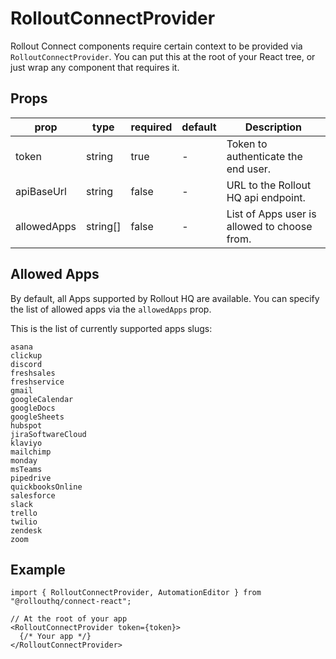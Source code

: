 # RolloutConnectProvider

Rollout Connect components require certain context to be provided via `RolloutConnectProvider`.
You can put this at the root of your React tree, or just wrap any component that requires it.

## Props

| prop        | type     | required | default | Description                                  |
|-------------|----------|----------|---------|----------------------------------------------|
| token       | string   | true     | -       | Token to authenticate the end user.          |
| apiBaseUrl  | string   | false    | -       | URL to the Rollout HQ api endpoint.          |
| allowedApps | string[] | false    | -       | List of Apps user is allowed to choose from. |

## Allowed Apps

By default, all Apps supported by Rollout HQ are available.
You can specify the list of allowed apps via the `allowedApps` prop.

This is the list of currently supported apps slugs:
```
asana
clickup
discord
freshsales
freshservice
gmail
googleCalendar
googleDocs
googleSheets
hubspot
jiraSoftwareCloud
klaviyo
mailchimp
monday
msTeams
pipedrive
quickbooksOnline
salesforce
slack
trello
twilio
zendesk
zoom
```

## Example

```tsx
import { RolloutConnectProvider, AutomationEditor } from "@rollouthq/connect-react";

// At the root of your app
<RolloutConnectProvider token={token}>
  {/* Your app */}
</RolloutConnectProvider>
```